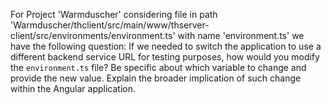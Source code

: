 For Project 'Warmduscher' considering file in path 'Warmduscher/thclient/src/main/www/thserver-client/src/environments/environment.ts' with name 'environment.ts' we have the following question: 
If we needed to switch the application to use a different backend service URL for testing purposes, how would you modify the `environment.ts` file? Be specific about which variable to change and provide the new value. Explain the broader implication of such change within the Angular application.